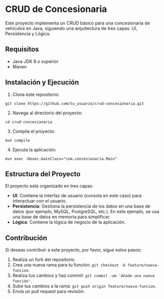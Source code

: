 # CRUD de Concesionaria

Este proyecto implementa un CRUD básico para una concesionaria de vehículos en Java, siguiendo una arquitectura de tres capas: UI, Persistencia y Lógica.

## Requisitos

- Java JDK 8 o superior
- Maven

## Instalación y Ejecución

1. Clona este repositorio:

`git clone https://github.com/tu_usuario/crud-concesionaria.git`


2. Navega al directorio del proyecto:

`cd crud-concesionaria`


3. Compila el proyecto:


`mvn compile`


4. Ejecuta la aplicación:

`mvn exec
-Dexec.mainClass="com.concesionaria.Main"`




## Estructura del Proyecto

El proyecto está organizado en tres capas:

- **UI**: Contiene la interfaz de usuario (consola en este caso) para interactuar con el usuario.
- **Persistencia**: Gestiona la persistencia de los datos en una base de datos (por ejemplo, MySQL, PostgreSQL, etc.). En este ejemplo, se usa una base de datos en memoria para simplificar.
- **Lógica**: Contiene la lógica de negocio de la aplicación.

## Contribución

Si deseas contribuir a este proyecto, por favor, sigue estos pasos:

1. Realiza un fork del repositorio.
2. Crea una nueva rama para tu función: `git checkout -b feature/nueva-funcion`.
3. Realiza tus cambios y haz commit: `git commit -am 'Añade una nueva función'`.
4. Sube tus cambios a la rama: `git push origin feature/nueva-funcion`.
5. Envía un pull request para revisión.

